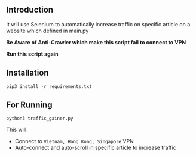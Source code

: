 ## Introduction

It will use Selenium to automatically increase traffic on specific article on a website which defined in main.py 

**Be Aware of Anti-Crawler which make this script fail to connect to VPN**

**Run this script again**

## Installation

    pip3 install -r requirements.txt

## For Running

    python3 traffic_gainer.py

This will:
- Connect to `Vietnam, Hong Kong, Singapore` VPN
- Auto-connect and auto-scroll in specific article to increase traffic